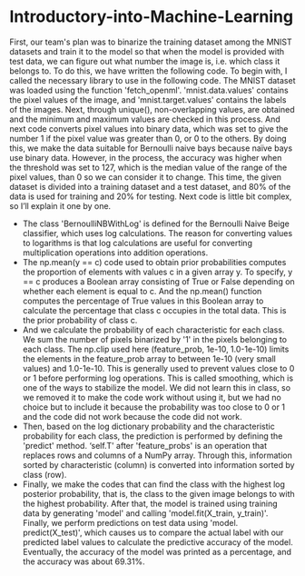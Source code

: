 # Introductory-into-Machine-Learning
First, our team's plan was to binarize the training dataset among the MNIST datasets and train it to the model so that when the model is provided with test data, we can figure out what number the image is, i.e. which class it belongs to. To do this, we have written the following code. 
To begin with, I called the necessary library to use in the following code. The MNIST dataset was loaded using the function 'fetch_openml'. 
'mnist.data.values' contains the pixel values of the image, and 'mnist.target.values' contains the labels of the images. 
Next, through unique(), non-overlapping values, are obtained and the minimum and maximum values are checked in this process.
And next code converts pixel values into binary data, which was set to give the number 1 if the pixel value was greater than 0, or 0 to the others. By doing this, we make the data suitable for Bernoulli naive bays because naïve bays use binary data. However, in the process, the accuracy was higher when the threshold was set to 127, which is the median value of the range of the pixel values, than 0 so we can consider it to change.
This time, the given dataset is divided into a training dataset and a test dataset, and 80% of the data is used for training and 20% for testing.
Next code is little bit complex, so I’ll explain it one by one. 
-	The class 'BernoulliNBWithLog' is defined for the Bernoulli Naive Beige classifier, which uses log calculations. The reason for converting values to logarithms is that log calculations are useful for converting multiplication operations into addition operations. 
-	The np.mean(y == c) code used to obtain prior probabilities computes the proportion of elements with values c in a given array y. To specify, y == c produces a Boolean array consisting of True or False depending on whether each element is equal to c. And the np.mean() function computes the percentage of True values in this Boolean array to calculate the percentage that class c occupies in the total data. This is the prior probability of class c. 
-	 And we calculate the probability of each characteristic for each class. We sum the number of pixels binarized by '1' in the pixels belonging to each class. The np.clip used here (feature_prob, 1e-10, 1.0-1e-10) limits the elements in the feature_prob array to between 1e-10 (very small values) and 1.0-1e-10. This is generally used to prevent values close to 0 or 1 before performing log operations. This is called smoothing, which is one of the ways to stabilize the model. We did not learn this in class, so we removed it to make the code work without using it, but we had no choice but to include it because the probability was too close to 0 or 1 and the code did not work because the code did not work. 
-	Then, based on the log dictionary probability and the characteristic probability for each class, the prediction is performed by defining the 'predict' method. ‘self.T' after 'feature_probs' is an operation that replaces rows and columns of a NumPy array. Through this, information sorted by characteristic (column) is converted into information sorted by class (row). 
-	Finally, we make the codes that can find the class with the highest log posterior probability, that is, the class to the given image belongs to with the highest probability.
After that, the model is trained using training data by generating 'model' and calling 'model.fit(X_train, y_train)'. Finally, we perform predictions on test data using 'model. predict(X_test)', which causes us to compare the actual label with our predicted label values to calculate the predictive accuracy of the model.
Eventually, the accuracy of the model was printed as a percentage, and the accuracy was about 69.31%.
